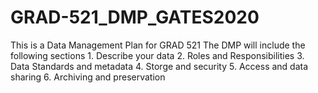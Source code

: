 # GRAD-521_DMP_GATES2020

This is a Data Management Plan for GRAD 521
  The DMP will include the following sections
    1. Describe your data
    2. Roles and Responsibilities
    3. Data Standards and metadata
    4. Storge and security
    5. Access and data sharing
    6. Archiving and preservation
